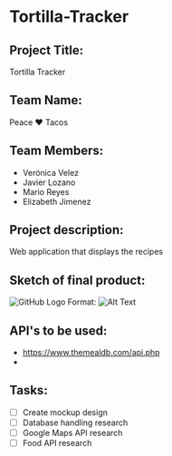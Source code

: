 # Tortilla-Tracker

## Project Title: 
Tortilla Tracker
## Team Name: 
Peace ♥ Tacos
## Team Members:
* Verónica Velez
* Javier Lozano
* Mario Reyes
* Elizabeth Jimenez
## Project description:
Web application that displays the recipes 
## Sketch of final product:
![GitHub Logo](/images/logo.png)
Format: ![Alt Text](url)
## API's to be used:
* https://www.themealdb.com/api.php
* 
## Tasks:
- [ ] Create mockup design
- [ ] Database handling research
- [ ] Google Maps API research
- [ ] Food API research
